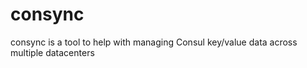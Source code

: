 # consync
consync is a tool to help with managing Consul key/value data across multiple datacenters
